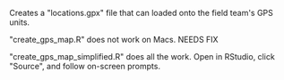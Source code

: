 Creates a "locations.gpx" file that can loaded onto the field team's
GPS units.

"create_gps_map.R" does not work on Macs.  NEEDS FIX

"create_gps_map_simplified.R" does all the work.  Open in RStudio, click "Source", and follow on-screen prompts.
